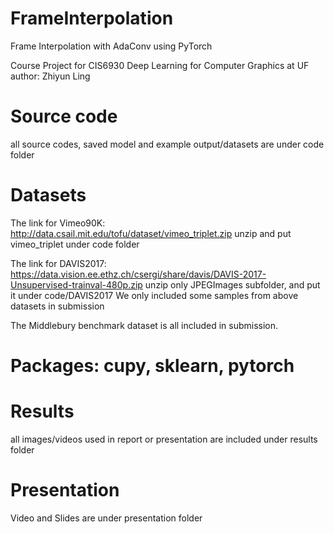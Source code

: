 # FrameInterpolation
 Frame Interpolation with AdaConv using PyTorch

Course Project for CIS6930 Deep Learning for Computer Graphics at UF
author: Zhiyun Ling

# Source code
all source codes, saved model and example output/datasets are under code folder

# Datasets
The link for Vimeo90K:
    http://data.csail.mit.edu/tofu/dataset/vimeo_triplet.zip
    unzip and put vimeo_triplet under code folder

The link for DAVIS2017:
    https://data.vision.ee.ethz.ch/csergi/share/davis/DAVIS-2017-Unsupervised-trainval-480p.zip
    unzip only JPEGImages subfolder, and put it under code/DAVIS2017
We only included some samples from above datasets in submission

The Middlebury benchmark dataset is all included in submission.

# Packages: cupy, sklearn, pytorch

# Results
all images/videos used in report or presentation are included under results folder

# Presentation
Video and Slides are under presentation folder


